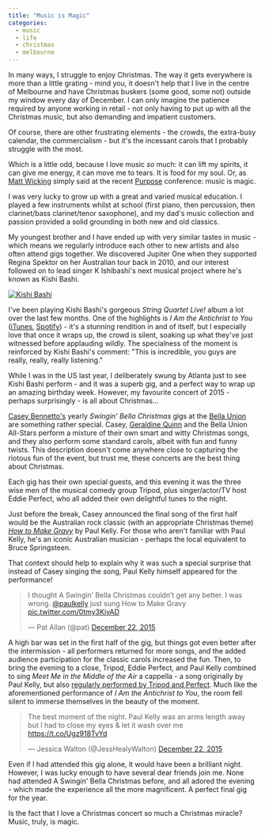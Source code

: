 ```yaml
---
title: "Music is Magic"
categories:
  - music
  - life
  - christmas
  - melbourne
---
```


In many ways, I struggle to enjoy Christmas. The way it gets everywhere is more than a little grating - mind you, it doesn't help that I live in the centre of Melbourne and have Christmas buskers (some good, some not) outside my window every day of December. I can only imagine the patience required by anyone working in retail - not only having to put up with all the Christmas music, but also demanding and impatient customers.

Of course, there are other frustrating elements - the crowds, the extra-busy calendar, the commercialism - but it's the incessant carols that I probably struggle with the most.

Which is a little odd, because I love music *so* much: it can lift my spirits, it can give me energy, it can move me to tears. It is food for my soul. Or, as [Matt Wicking](https://twitter.com/mattwicking) simply said at the recent [Purpose](http://purpose.do) conference: music is magic.

I was very lucky to grow up with a great and varied musical education. I played a few instruments whilst at school (first piano, then percussion, then clarinet/bass clarinet/tenor saxophone), and my dad's music collection and passion provided a solid grounding in both new and old classics.

My youngest brother and I have ended up with very similar tastes in music - which means we regularly introduce each other to new artists and also often attend gigs together. We discovered Jupiter One when they supported Regina Spektor on her Australian tour back in 2010, and our interest followed on to lead singer K Ishibashi's next musical project where he's known as Kishi Bashi.

<a  href="https://www.flickr.com/photos/freelancing_god/23164598799/in/album-72157661455436140/" title="Kishi Bashi"><img src="https://farm1.staticflickr.com/695/23164598799_a2538ede35_b.jpg" alt="Kishi Bashi"></a>

I've been playing Kishi Bashi's gorgeous *String Quartet Live!* album a lot over the last few months. One of the highlights is *I Am the Antichrist to You* ([iTunes](https://itun.es/au/rKja-?i=1040226592), [Spotify](http://open.spotify.com/track/0nrFYfYE0BXVWQ9gm4a7Ne)) - it's a stunning rendition in and of itself, but I especially love that once it wraps up, the crowd is silent, soaking up what they've just witnessed before applauding wildly. The specialness of the moment is reinforced by Kishi Bashi's comment: "This is incredible, you guys are really, really, really listening."

While I was in the US last year, I deliberately swung by Atlanta just to see Kishi Bashi perform - and it was a superb gig, and a perfect way to wrap up an amazing birthday week. However, my favourite concert of 2015 - perhaps surprisingly - is all about Christmas…

[Casey Bennetto's](https://twitter.com/caseybennetto) yearly *Swingin' Bella Christmas* gigs at the [Bella Union](http://www.bellaunion.com.au) are something rather special. Casey, [Geraldine Quinn](https://twitter.com/geraldinequinn) and the Bella Union All-Stars perform a mixture of their own smart and witty Christmas songs, and they also perform some standard carols, albeit with fun and funny twists. This description doesn't come anywhere close to capturing the riotous fun of the event, but trust me, these concerts are the best thing about Christmas.

Each gig has their own special guests, and this evening it was the three wise men of the musical comedy group Tripod, plus singer/actor/TV host Eddie Perfect, who all added their own delightful tunes to the night.

Just before the break, Casey announced the final song of the first half would be the Australian rock classic (with an appropriate Christmas theme) [*How to Make Gravy*](https://www.youtube.com/watch?v=fh79619xxk8) by Paul Kelly. For those who aren't familiar with Paul Kelly, he's an iconic Australian musician - perhaps the local equivalent to Bruce Springsteen.

That context should help to explain why it was such a special surprise that instead of Casey singing the song, Paul Kelly himself appeared for the performance!

<blockquote class="twitter-tweet" lang="en"><p lang="en" dir="ltr">I thought A Swingin’ Bella Christmas couldn’t get any better. I was wrong. <a href="https://twitter.com/paulkelly">@paulkelly</a> just sung How to Make Gravy ️ <a href="https://t.co/0tmy3KivAD">pic.twitter.com/0tmy3KivAD</a></p>&mdash; Pat Allan (@pat) <a href="https://twitter.com/pat/status/679243070315954176">December 22, 2015</a></blockquote> <script async src="//platform.twitter.com/widgets.js" charset="utf-8"></script>

A high bar was set in the first half of the gig, but things got even better after the intermission - all performers returned for more songs, and the added audience participation for the classic carols increased the fun. Then, to bring the evening to a close, Tripod, Eddie Perfect, and Paul Kelly combined to sing *Meet Me in the Middle of the Air* a cappella - a song originally by Paul Kelly, but also [regularly performed by Tripod and Perfect](https://www.youtube.com/watch?v=aJ2Okj9dCp0). Much like the aforementioned performance of *I Am the Antichrist to You*, the room fell silent to immerse themselves in the beauty of the moment.

<blockquote class="twitter-tweet" lang="en"><p lang="en" dir="ltr">The best moment of the night. Paul Kelly was an arms length away but I had to close my eyes &amp; let it wash over me <a href="https://t.co/Ugz918TvYd">https://t.co/Ugz918TvYd</a></p>&mdash; Jessica Walton (@JessHealyWalton) <a href="https://twitter.com/JessHealyWalton/status/679274391834787840">December 22, 2015</a></blockquote> <script async src="//platform.twitter.com/widgets.js" charset="utf-8"></script>

Even if I had attended this gig alone, it would have been a brilliant night. However, I was lucky enough to have several dear friends join me. None had attended A Swingin' Bella Christmas before, and all adored the evening - which made the experience all the more magnificent. A perfect final gig for the year.

Is the fact that I love a Christmas concert so much a Christmas miracle? Music, truly, is magic.
